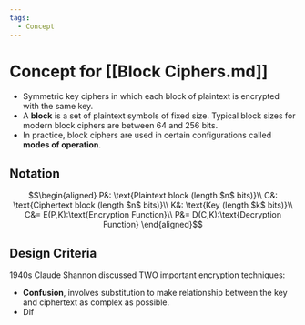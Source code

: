 ```yaml
---
tags:
  - Concept
---
```

# Concept for [[Block Ciphers.md]]

* Symmetric key ciphers in which each block of plaintext is encrypted with the same key.
* A **block** is a set of plaintext symbols of fixed size. Typical block sizes for modern block ciphers are between 64 and 256 bits.
* In practice, block ciphers are used in certain configurations called **modes of operation**. 

## Notation

$$\begin{aligned}
P&: \text{Plaintext block (length $n$ bits)}\\
C&: \text{Ciphertext block (length $n$ bits)}\\
K&: \text{Key (length $k$ bits)}\\
C&= E(P,K):\text{Encryption Function}\\
P&= D(C,K):\text{Decryption Function}
\end{aligned}$$
## Design Criteria

1940s Claude Shannon discussed TWO important encryption techniques:
* **Confusion**, involves substitution to make relationship between the key and ciphertext as complex as possible.
* Dif